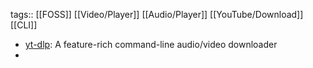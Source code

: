 tags:: [[FOSS]] [[Video/Player]] [[Audio/Player]] [[YouTube/Download]] [[CLI]]

- [yt-dlp](): A feature-rich command-line audio/video downloader
-